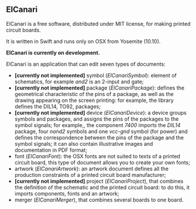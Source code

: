 ## **ElCanari**

ElCanari is a free software, distributed under MIT license, for making printed circuit boards.

It is written in Swift and runs only on OSX from Yosemite (10.10).

**ElCanari is currently on development.** 


ElCanari is an application that can edit seven types of documents:

- **[currently not implemented]** symbol (*ElCanariSymbol*): element of schematics, for example *and2* is an 2-input and gate;
- **[currently not implemented]** package (*ElCanariPackage*): defines the geometrical characteristic of the pins of a package, as well as the drawing appearing on the screen printing: for example, the library defines the DIL14, TO92, packages;
- **[currently not implemented]** device (*ElCanariDevice*): a device groups symbols and packages, and assigns the pins of the packages to the symbol signals; for example,, the component *7400* imports the *DIL14* package, four *nand2* symbols and one *vcc-gnd* symbol (for power) and defines the correspondence between the pins of the package and the symbol signals; it can also contain illustrative images and documentation in PDF format;
- font (*ElCanariFont*): the OSX fonts are not suited to texts of a printed circuit board, this type of document allows you to create your own fonts; 
- artwork (*ElCanariArtwork*): an artwork document defines all the production constraints of a printed circuit board manufacturer;
- **[currently not implemented]** project (*ElCanariProject*), that combines the definition of the schematic and the printed circuit board: to do this, it imports components, fonts and an artwork;
- merger (*ElCanariMerger*), that combines several boards to one board.

